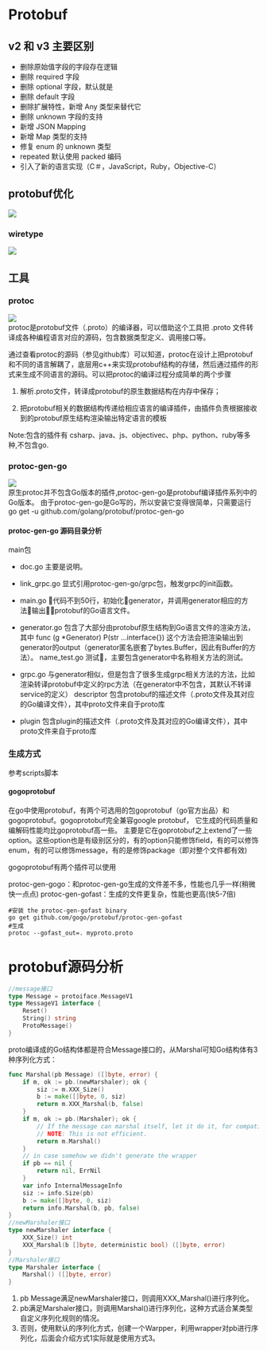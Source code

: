 # Protobuf

## v2 和 v3 主要区别
* 删除原始值字段的字段存在逻辑
* 删除 required 字段
* 删除 optional 字段，默认就是
* 删除 default 字段
* 删除扩展特性，新增 Any 类型来替代它
* 删除 unknown 字段的支持
* 新增 JSON Mapping
* 新增 Map 类型的支持
* 修复 enum 的 unknown 类型
* repeated 默认使用 packed 编码
* 引入了新的语言实现（C＃，JavaScript，Ruby，Objective-C）

## protobuf优化
![](.intro_images/proto_optimize.png)

### wiretype   
![](.intro_images/wire_type.png)

## 工具
### protoc
![](.proto_images/protoc_process.png)   
protoc是protobuf文件（.proto）的编译器，可以借助这个工具把 .proto 文件转译成各种编程语言对应的源码，包含数据类型定义、调用接口等。

通过查看protoc的源码（参见github库）可以知道，protoc在设计上把protobuf和不同的语言解耦了，底层用c++来实现protobuf结构的存储，然后通过插件的形式来生成不同语言的源码。可以把protoc的编译过程分成简单的两个步骤

1. 解析.proto文件，转译成protobuf的原生数据结构在内存中保存；    

2. 把protobuf相关的数据结构传递给相应语言的编译插件，由插件负责根据接收到的protobuf原生结构渲染输出特定语言的模板

Note:包含的插件有 csharp、java、js、objectivec、php、python、ruby等多种,不包含go.

### protoc-gen-go
![](.proto_images/protoc_gen_go_files.png)   
原生protoc并不包含Go版本的插件,protoc-gen-go是protobuf编译插件系列中的Go版本。
由于protoc-gen-go是Go写的，所以安装它变得很简单，只需要运行 go get -u github.com/golang/protobuf/protoc-gen-go

#### protoc-gen-go 源码目录分析
main包

- doc.go 主要是说明。
- link_grpc.go 显式引用protoc-gen-go/grpc包，触发grpc的init函数。
- main.go 代码不到50行，初始化generator，并调用generator相应的方法输出protobuf的Go语言文件。

- generator.go 包含了大部分由protobuf原生结构到Go语言文件的渲染方法，其中 func (g *Generator) P(str ...interface{}) 这个方法会把渲染输出到generator的output（generator匿名嵌套了bytes.Buffer，因此有Buffer的方法）。
name_test.go 测试，主要包含generator中名称相关方法的测试。

- grpc.go 与generator相似，但是包含了很多生成grpc相关方法的方法，比如渲染转译protobuf中定义的rpc方法（在generator中不包含，其默认不转译service的定义）
descriptor 包含protobuf的描述文件（.proto文件及其对应的Go编译文件），其中proto文件来自于proto库

- plugin 包含plugin的描述文件（.proto文件及其对应的Go编译文件），其中proto文件来自于proto库


### 生成方式
参考scripts脚本

####  gogoprotobuf
在go中使用protobuf，有两个可选用的包goprotobuf（go官方出品）和gogoprotobuf。gogoprotobuf完全兼容google protobuf，
它生成的代码质量和编解码性能均比goprotobuf高一些。
主要是它在goprotobuf之上extend了一些option。这些option也是有级别区分的，有的option只能修饰field，有的可以修饰enum，有的可以修饰message，有的是修饰package（即对整个文件都有效)

gogoprotobuf有两个插件可以使用

protoc-gen-gogo：和protoc-gen-go生成的文件差不多，性能也几乎一样(稍微快一点点)
protoc-gen-gofast：生成的文件更复杂，性能也更高(快5-7倍)

```shell
#安装 the protoc-gen-gofast binary
go get github.com/gogo/protobuf/protoc-gen-gofast
#生成
protoc --gofast_out=. myproto.proto
```

# protobuf源码分析
```go
//message接口
type Message = protoiface.MessageV1
type MessageV1 interface {
    Reset()
    String() string
    ProtoMessage()
}
```
proto编译成的Go结构体都是符合Message接口的，从Marshal可知Go结构体有3种序列化方式：
```go
func Marshal(pb Message) ([]byte, error) {
	if m, ok := pb.(newMarshaler); ok {
		siz := m.XXX_Size()
		b := make([]byte, 0, siz)
		return m.XXX_Marshal(b, false)
	}
	if m, ok := pb.(Marshaler); ok {
		// If the message can marshal itself, let it do it, for compatibility.
		// NOTE: This is not efficient.
		return m.Marshal()
	}
	// in case somehow we didn't generate the wrapper
	if pb == nil {
		return nil, ErrNil
	}
	var info InternalMessageInfo
	siz := info.Size(pb)
	b := make([]byte, 0, siz)
	return info.Marshal(b, pb, false)
}
//newMarshaler接口
type newMarshaler interface {
    XXX_Size() int
    XXX_Marshal(b []byte, deterministic bool) ([]byte, error)
}
//Marshaler接口
type Marshaler interface {
    Marshal() ([]byte, error)
}
```

1. pb Message满足newMarshaler接口，则调用XXX_Marshal()进行序列化。   
2. pb满足Marshaler接口，则调用Marshal()进行序列化，这种方式适合某类型自定义序列化规则的情况。   
3. 否则，使用默认的序列化方式，创建一个Warpper，利用wrapper对pb进行序列化，后面会介绍方式1实际就是使用方式3。